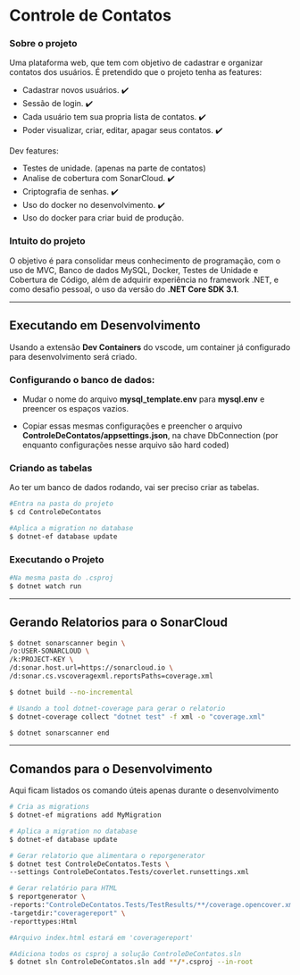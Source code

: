 # Controle de Contatos
### Sobre o projeto
Uma plataforma web, que tem com objetivo de cadastrar e organizar contatos dos usuários.
É pretendido que o projeto tenha as features:
- Cadastrar novos usuários. :heavy_check_mark:
- Sessão de login. :heavy_check_mark:
- Cada usuário tem sua propria lista de contatos. :heavy_check_mark:
- Poder visualizar, criar, editar, apagar seus contatos. :heavy_check_mark:

Dev features:
- Testes de unidade. (apenas na parte de contatos)
- Analise de cobertura com SonarCloud. :heavy_check_mark:
- Criptografia de senhas. :heavy_check_mark:
- Uso do docker no desenvolvimento. :heavy_check_mark:
- Uso do docker para criar buid de produção.

### Intuito do projeto
O objetivo é para consolidar meus conhecimento de programação, com o uso de MVC, Banco de dados MySQL, Docker, Testes de Unidade e Cobertura de Código, além de adquirir experiência no framework .NET, e como desafio pessoal, o uso da versão do __.NET Core SDK 3.1__.
___
## Executando em Desenvolvimento
Usando a extensão __Dev Containers__ do vscode, um container já configurado para desenvolvimento será criado.

### Configurando o banco de dados:
- Mudar o nome do arquivo __mysql_template.env__ para __mysql.env__ e preencer os espaços vazios.

- Copiar essas mesmas configurações e preencher o arquivo  __ControleDeContatos/appsettings.json__, na chave DbConnection (por enquanto configurações nesse arquivo são hard coded)

### Criando as tabelas
Ao ter um banco de dados rodando, vai ser preciso criar as tabelas.

```bash
#Entra na pasta do projeto
$ cd ControleDeContatos

#Aplica a migration no database
$ dotnet-ef database update
```
### Executando o Projeto
```bash
#Na mesma pasta do .csproj
$ dotnet watch run
```
___
## Gerando Relatorios para o SonarCloud

```bash
$ dotnet sonarscanner begin \
/o:USER-SONARCLOUD \
/k:PROJECT-KEY \
/d:sonar.host.url=https://sonarcloud.io \
/d:sonar.cs.vscoveragexml.reportsPaths=coverage.xml

$ dotnet build --no-incremental

# Usando a tool dotnet-coverage para gerar o relatorio
$ dotnet-coverage collect "dotnet test" -f xml -o "coverage.xml"

$ dotnet sonarscanner end
```
___
## Comandos para o  Desenvolvimento
Aqui ficam listados os comando úteis apenas durante o desenvolvimento

```bash
# Cria as migrations
$ dotnet-ef migrations add MyMigration

# Aplica a migration no database
$ dotnet-ef database update

# Gerar relatorio que alimentara o reporgenerator
$ dotnet test ControleDeContatos.Tests \
--settings ControleDeContatos.Tests/coverlet.runsettings.xml

# Gerar relatório para HTML
$ reportgenerator \
-reports:"ControleDeContatos.Tests/TestResults/**/coverage.opencover.xml" \
-targetdir:"coveragereport" \
-reporttypes:Html

#Arquivo index.html estará em 'coveragereport'

#Adiciona todos os csproj a solução ControleDeContatos.sln
$ dotnet sln ControleDeContatos.sln add **/*.csproj --in-root
```